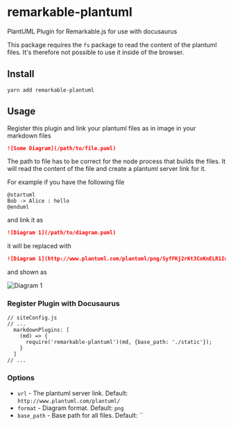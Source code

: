 # remarkable-plantuml

PlantUML Plugin for Remarkable.js for use with docusaurus

This package requires the `fs` package to read the content of the plantuml files. It's therefore not possible to use it inside of
the browser.

## Install

```
yarn add remarkable-plantuml
```
## Usage

Register this plugin and link your plantuml files as in image in your markdown files

```md
![Some Diagram](/path/to/file.puml)
```

The path to file has to be correct for the node process that builds the files. It will read the content of the file and create
a plantuml server link for it.

For example if you have the following file

```
@startuml
Bob -> Alice : hello
@enduml
```

and link it as

```md
![Diagram 1](/path/to/diagram.puml)
```

it will be replaced with

```md
![Diagram 1](http://www.plantuml.com/plantuml/png/SyfFKj2rKt3CoKnELR1Io4ZDoSa70000)
```

and shown as

![Diagram 1](http://www.plantuml.com/plantuml/png/SyfFKj2rKt3CoKnELR1Io4ZDoSa70000)

### Register Plugin with Docusaurus

```
// siteConfig.js
// ...
  markdownPlugins: [
    (md) => {
      require('remarkable-plantuml')(md, {base_path: './static'});
    }
  ]
// ...
```

### Options


* `url` - The plantuml server link. Default: `http://www.plantuml.com/plantuml/`
* `format` - Diagram format. Default: `png`
* `base_path` - Base path for all files. Default: ``
